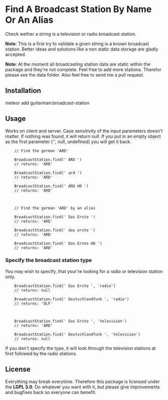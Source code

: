 # Find A Broadcast Station By Name Or An Alias

Check wether a string is a television or radio broadcast station.

**Note**: This is a first try to validate a given string is a known broadcast station. Better ideas and solutions like a non static data storage are gladly accepted.

**Note**: At the moment all broadcasting station data are static within the package and they're not complete. Feel free to add more stations. Therefor please see the data folder. Also feel free to send me a pull request.

## Installation

meteor add guitarman:broadcast-station

## Usage

Works on client and server. Case sensitivity of the input parameters doesn't matter.
If nothing was found, it will return *null*. If you put in an empty object as the first parameter  ('', null, undefined) you will get it back.

````
	// Find the german 'ARD'

	BroadcastStation.find(' ARD ')
	// returns: 'ARD'

	BroadcastStation.find(' ard ')
	// returns: 'ARD'

	BroadcastStation.find(' ARD HD ')
	// returns: 'ARD'
	


	// Find the german 'ARD' by an alias

	BroadcastStation.find(' Das Erste ')
	// returns: 'ARD'
	
	BroadcastStation.find(' das erste ')
	// returns: 'ARD'

	BroadcastStation.find(' Das Erste HD ')
	// returns: 'ARD'
````

### Specify the broadcast station type

You may wish to specify, that your're looking for a radio or television station only.

````
	BroadcastStation.find(' Das Erste ', 'radio')
	// returns: null

	BroadcastStation.find(' Deutschlandfunk ', 'radio')
	// returns: 'DLF'



	BroadcastStation.find(' Das Erste ', 'television')
	// returns: 'ARD'

	BroadcastStation.find(' Deutschlandfunk ', 'television')
	// returns: null 
````

If you don't specify the type, it will look through the television stations at first followed by the radio stations.

## License

Everything may break everytime. Therefore this package is licensed under
the **LGPL 3.0**. Do whatever you want with it, but please give improvements and bugfixes back so everyone can benefit.